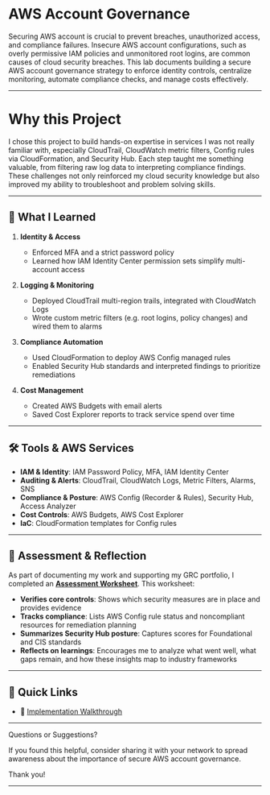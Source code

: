 # AWS Account Governance 

Securing AWS account is crucial to prevent breaches, unauthorized access, and compliance failures. Insecure AWS account configurations, such as overly permissive IAM policies and unmonitored root logins, are common causes of cloud security breaches. This lab documents building a secure AWS account governance strategy to enforce identity controls, centralize monitoring, automate compliance checks, and manage costs effectively.

---
# Why this Project
I chose this project to build hands-on expertise in services I was not really familiar with, especially CloudTrail, CloudWatch metric filters, Config rules via CloudFormation, and Security Hub. Each step taught me something valuable, from filtering raw log data to interpreting compliance findings. These challenges not only reinforced my cloud security knowledge but also improved my ability to troubleshoot and problem solving skills.

---

## 🎯 What I Learned

1. **Identity & Access**  
   - Enforced MFA and a strict password policy  
   - Learned how IAM Identity Center permission sets simplify multi-account access

2. **Logging & Monitoring**  
   - Deployed CloudTrail multi-region trails, integrated with CloudWatch Logs  
   - Wrote custom metric filters (e.g. root logins, policy changes) and wired them to alarms

3. **Compliance Automation**  
   - Used CloudFormation to deploy AWS Config managed rules  
   - Enabled Security Hub standards and interpreted findings to prioritize remediations

4. **Cost Management**  
   - Created AWS Budgets with email alerts  
   - Saved Cost Explorer reports to track service spend over time

---

## 🛠 Tools & AWS Services

- **IAM & Identity**: IAM Password Policy, MFA, IAM Identity Center  
- **Auditing & Alerts**: CloudTrail, CloudWatch Logs, Metric Filters, Alarms, SNS  
- **Compliance & Posture**: AWS Config (Recorder & Rules), Security Hub, Access Analyzer  
- **Cost Controls**: AWS Budgets, AWS Cost Explorer  
- **IaC**: CloudFormation templates for Config rules

---

## 🔗 Assessment & Reflection

As part of documenting my work and supporting my GRC portfolio, I completed an **[Assessment Worksheet](./docs/Assessment-Worksheet.pdf)**. This worksheet:

- **Verifies core controls**: Shows which security measures are in place and provides evidence  
- **Tracks compliance**: Lists AWS Config rule status and noncompliant resources for remediation planning  
- **Summarizes Security Hub posture**: Captures scores for Foundational and CIS standards  
- **Reflects on learnings**: Encourages me to analyze what went well, what gaps remain, and how these insights map to industry frameworks


---

## 🔗 Quick Links
- 📝 [Implementation Walkthrough](https://medium.com/@olaaoluwase/building-a-secure-aws-account-governance-baseline-f415dac01355)

---

Questions or Suggestions? 

If you found this helpful, consider sharing it with your network to spread awareness about the importance of secure AWS account governance. 

Thank you!

---

